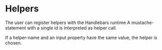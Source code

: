 # Helpers

The user can register helpers with the Handlebars runtime
A mustache-statement with a single id is interpreted as helper call.

[](./helper-without-args.hb-spec.json)

If a helper-name and an input property have the same value, the helper is chosen.

[](./helpers-have-precedence-over-input-props.hb-spec.json)
